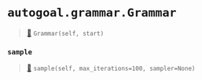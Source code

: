 # `autogoal.grammar.Grammar`

> [📝](https://github.com/autogal/autogoal/blob/master/autogoal/grammar/_base.py#L6)
> `Grammar(self, start)`

### `sample`

> [📝](https://github.com/autogoal/autogoal/blob/master/autogoal/grammar/_base.py#L10)
> `sample(self, max_iterations=100, sampler=None)`


